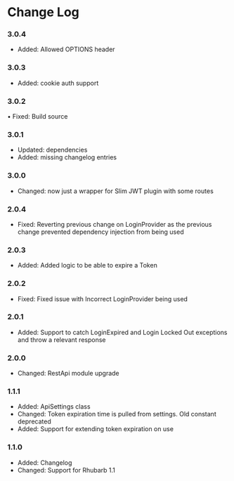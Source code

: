 # Change Log

### 3.0.4

* Added:   Allowed OPTIONS header

### 3.0.3

* Added: cookie auth support

### 3.0.2

• Fixed: Build source

### 3.0.1

* Updated: dependencies
* Added:   missing changelog entries

### 3.0.0

* Changed:  now just a wrapper for Slim JWT plugin with some routes

### 2.0.4

* Fixed:    Reverting previous change on LoginProvider as the previous change prevented dependency injection from being used 

### 2.0.3

* Added:    Added logic to be able to expire a Token

### 2.0.2

* Fixed:    Fixed issue with Incorrect LoginProvider being used

### 2.0.1

* Added:    Support to catch LoginExpired and Login Locked Out exceptions and throw a relevant response

### 2.0.0

* Changed:  RestApi module upgrade

### 1.1.1
* Added:    ApiSettings class
* Changed:  Token expiration time is pulled from settings. Old constant deprecated
* Added:    Support for extending token expiration on use

### 1.1.0

* Added:	Changelog
* Changed:	Support for Rhubarb 1.1
